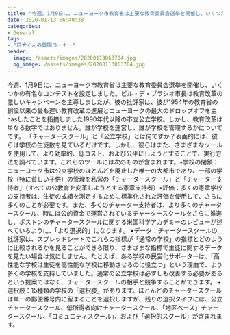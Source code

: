 ```yaml
---
title: "今週、1月9日に、ニューヨーク市教育省は主要な教育委員会選挙を開催し、いくつかの有名なコンテストを設定しました。"
date: 2020-01-13 06:40:38
categories:
- General
tags:
- "莉犬くんの質問コーナー"
header:
  image: /assets/images/20200113063704.jpg
  og_image: /assets/images/20200113063704.jpg
---
```


今週、1月9日に、ニューヨーク市教育省は主要な教育委員会選挙を開催し、いくつかの有名なコンテストを設定しました。ビル・デ・ブラシオ市長は教育改革の激しいキャンペーンを主導しましたが、彼の批評家は、彼が1954年の教育省の創設以来の最も遅い教育改革の進展とニューヨークの最大のドロップオフを主hasしたことを指摘しました1990年代以降の市立公立学校。しかし、教育改革は単なる数字ではありません。誰が学校を運営し、誰が学校を管理するかについてです。 「チャータースクール」と「公立学校」とは何ですか？表面的には、彼らは学校の生徒数を見ているだけです。しかし、彼らはまた、さまざまなツールを使用して、より効率的、低コスト、および公平にしようとすることで、実行方法を調べています。これらのツールには次のものが含まれます。•学校の閉鎖：ニューヨーク市は公立学校のほとんどを廃止した唯一の大都市であり、一部の学校（特に貧しい子供）の管理を私営の「チャータースクール」と「チャーター支持者」（すべての公教育を変革しようとする憲章支持者）•評価：多くの憲章学校の支持者は、生徒の成績を測定するために標準化された評価を使用して、さらに多くのことが必要です。また、多くのチャーター支持者は、より多くのチャータースクール、時には公的資金で運営されているチャータースクールをさらに推進し、ボストンのチャータースクールに関する米国科学アカデミーのレビューが述べているように、「より選択的」になります。 •データ：チャータースクールの批評家は、スプレッドシートでこれらの指標が「通常の学校」の指標とどのように比較されるかを見ることができる限り、さまざまな指標で生徒に関するデータを見たい場合は気にしません。たとえば、ある学校の民営化サポーターは、「高性能な学校は生徒を高性能な学校に移動させるのに役立つ」という理由で、より多くの学校を支持していました。通常の公立学校は必ずしも改善する必要があるという提案ではなく、チャータースクールの相手と競争することができます。 •選択肢：15種類の学校の「選択肢」があります。ほとんどのチャータースクールは単一の郵便番号内に留まることを選択しますが、残りの選択タイプには、公立チャータースクール、低所得者向けチャータースクール、「地区ベース」チャータースクール、「コミュニティスクール」、および「選択的スクール」が含まれます。

